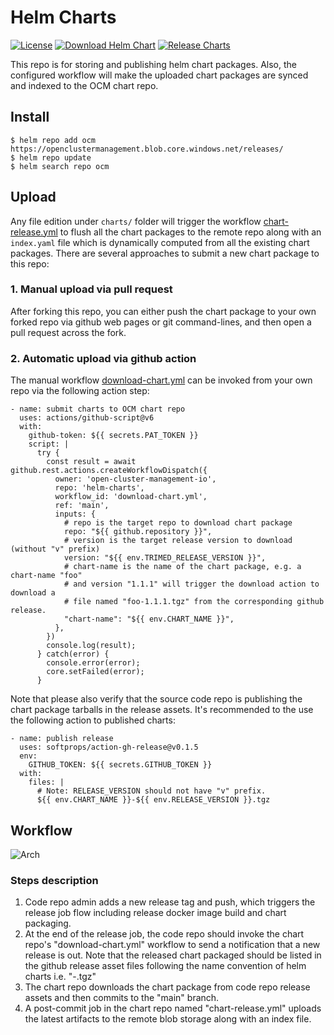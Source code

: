 # Helm Charts

[![License](https://img.shields.io/:license-apache-blue.svg)](http://www.apache.org/licenses/LICENSE-2.0.html)
[![Download Helm Chart](https://github.com/open-cluster-management-io/helm-charts/actions/workflows/download-chart.yml/badge.svg)](https://github.com/open-cluster-management-io/helm-charts/actions/workflows/download-chart.yml)
[![Release Charts](https://github.com/open-cluster-management-io/helm-charts/actions/workflows/chart-release.yml/badge.svg)](https://github.com/open-cluster-management-io/helm-charts/actions/workflows/chart-release.yml)


This repo is for storing and publishing helm chart packages. Also, the 
configured workflow will make the uploaded chart packages are synced
and indexed to the OCM chart repo.

## Install 

```shell
$ helm repo add ocm https://openclustermanagement.blob.core.windows.net/releases/
$ helm repo update
$ helm search repo ocm
```

## Upload

Any file edition under `charts/` folder will trigger the workflow [chart-release.yml](./.github/workflows/chart-release.yml)
to flush all the chart packages to the remote repo along with an `index.yaml`
file which is dynamically computed from all the existing chart packages. There
are several approaches to submit a new chart package to this repo:

### 1. Manual upload via pull request

After forking this repo, you can either push the chart package to your own 
forked repo via github web pages or git command-lines, and then open a pull
request across the fork.

### 2. Automatic upload via github action

The manual workflow [download-chart.yml](.github/workflows/download-chart.yml)
can be invoked from your own repo via the following action step:

```
- name: submit charts to OCM chart repo
  uses: actions/github-script@v6
  with:
    github-token: ${{ secrets.PAT_TOKEN }}
    script: |
      try {
        const result = await github.rest.actions.createWorkflowDispatch({
          owner: 'open-cluster-management-io',
          repo: 'helm-charts',
          workflow_id: 'download-chart.yml',
          ref: 'main',
          inputs: {
            # repo is the target repo to download chart package
            repo: "${{ github.repository }}",
            # version is the target release version to download (without "v" prefix)
            version: "${{ env.TRIMED_RELEASE_VERSION }}",
            # chart-name is the name of the chart package, e.g. a chart-name "foo"
            # and version "1.1.1" will trigger the download action to download a 
            # file named "foo-1.1.1.tgz" from the corresponding github release.
            "chart-name": "${{ env.CHART_NAME }}",
          },
        })
        console.log(result);
      } catch(error) {
        console.error(error);
        core.setFailed(error);
      }
```

Note that please also verify that the source code repo is publishing the chart
package tarballs in the release assets. It's recommended to the use the 
following action to published charts:

```
- name: publish release
  uses: softprops/action-gh-release@v0.1.5
  env:
    GITHUB_TOKEN: ${{ secrets.GITHUB_TOKEN }}
  with:
    files: |
      # Note: RELEASE_VERSION should not have "v" prefix.
      ${{ env.CHART_NAME }}-${{ env.RELEASE_VERSION }}.tgz
```

## Workflow

![Arch](./static/arch.png)

### Steps description

1. Code repo admin adds a new release tag and push, which triggers the release 
   job flow including release docker image build and chart packaging.
2. At the end of the release job, the code repo should invoke the chart repo's
   "download-chart.yml" workflow to send a notification that a new release is
   out. Note that the released chart packaged should be listed in the github
   release asset files following the name convention of helm charts i.e.
   "<chart name>-<release version>.tgz"
3. The chart repo downloads the chart package from code repo release assets and
   then commits to the "main" branch.
4. A post-commit job in the chart repo named "chart-release.yml" uploads the 
   latest artifacts to the remote blob storage along with an index file.
